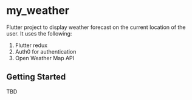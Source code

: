 # my_weather

Flutter project to display weather forecast on the current location of the user. It uses the following:

1. Flutter redux
2. Auth0 for authentication
3. Open Weather Map API 

## Getting Started

TBD
